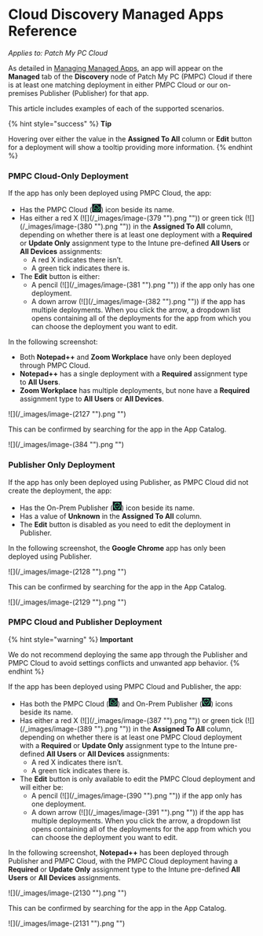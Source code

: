 # Cloud Discovery Managed Apps Reference

_Applies to: Patch My PC Cloud_

As detailed in [Managing Managed Apps](manage-cloud-managed-apps.md), an app will appear on the **Managed** tab of the **Discovery** node of Patch My PC (PMPC) Cloud if there is at least one matching deployment in either PMPC Cloud or our on-premises Publisher (Publisher) for that app.

This article includes examples of each of the supported scenarios.

{% hint style="success" %}
**Tip**

Hovering over either the value in the **Assigned To All** column or **Edit** button for a deployment will show a tooltip providing more information.
{% endhint %}

### PMPC Cloud-Only Deployment

If the app has only been deployed using PMPC Cloud, the app:

* Has the PMPC Cloud (![](<../../.gitbook/assets/image (2124).png>)) icon beside its name.
* Has either a red X (!\[]\(/\_images/image-(379 "").png "")) or green tick (!\[]\(/\_images/image-(380 "").png "")) in the **Assigned To All** column, depending on whether there is at least one deployment with a **Required** or **Update Only** assignment type to the Intune pre-defined **All Users** or **All Devices** assignments:
  * A red X indicates there isn’t.
  * A green tick indicates there is.
* The **Edit** button is either:
  * A pencil (!\[]\(/\_images/image-(381 "").png "")) if the app only has one deployment.
  * A down arrow (!\[]\(/\_images/image-(382 "").png "")) if the app has multiple deployments. When you click the arrow, a dropdown list opens containing all of the deployments for the app from which you can choose the deployment you want to edit.

In the following screenshot:

* Both **Notepad++** and **Zoom Workplace** have only been deployed through PMPC Cloud.
* **Notepad++** has a single deployment with a **Required** assignment type to **All Users**.
* **Zoom Workplace** has multiple deployments, but none have a **Required** assignment type to **All Users** or **All Devices**.

!\[]\(/\_images/image-(2127 "").png "")

This can be confirmed by searching for the app in the App Catalog.

!\[]\(/\_images/image-(384 "").png "")

### Publisher Only Deployment

If the app has only been deployed using Publisher, as PMPC Cloud did not create the deployment, the app:

* Has the On-Prem Publisher (![](<../../.gitbook/assets/image (2125).png>)) icon beside its name.
* Has a value of **Unknown** in the **Assigned To All** column.
* The **Edit** button is disabled as you need to edit the deployment in Publisher.

In the following screenshot, the **Google Chrome** app has only been deployed using Publisher.

!\[]\(/\_images/image-(2128 "").png "")

This can be confirmed by searching for the app in the App Catalog.

!\[]\(/\_images/image-(2129 "").png "")

### PMPC Cloud and Publisher Deployment

{% hint style="warning" %}
**Important**

We do not recommend deploying the same app through the Publisher and PMPC Cloud to avoid settings conflicts and unwanted app behavior.
{% endhint %}

If the app has been deployed using PMPC Cloud and Publisher, the app:

* Has both the PMPC Cloud (![](<../../.gitbook/assets/image (2124).png>)) and On-Prem Publisher (![](<../../.gitbook/assets/image (2125).png>)) icons beside its name.
* Has either a red X (!\[]\(/\_images/image-(387 "").png "")) or green tick (!\[]\(/\_images/image-(389 "").png "")) in the **Assigned To All** column, depending on whether there is at least one PMPC Cloud deployment with a **Required** or **Update Only** assignment type to the Intune pre-defined **All Users** or **All Devices** assignments:
  * A red X indicates there isn’t.
  * A green tick indicates there is.
* The **Edit** button is only available to edit the PMPC Cloud deployment and will either be:
  * A pencil (!\[]\(/\_images/image-(390 "").png "")) if the app only has one deployment.
  * A down arrow (!\[]\(/\_images/image-(391 "").png "")) if the app has multiple deployments. When you click the arrow, a dropdown list opens containing all of the deployments for the app from which you can choose the deployment you want to edit.

In the following screenshot, **Notepad++** has been deployed through Publisher and PMPC Cloud, with the PMPC Cloud deployment having a **Required** or **Update Only** assignment type to the Intune pre-defined **All Users** or **All Devices** assignments.

!\[]\(/\_images/image-(2130 "").png "")

This can be confirmed by searching for the app in the App Catalog.

!\[]\(/\_images/image-(2131 "").png "")
